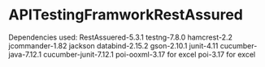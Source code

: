 # APITestingFramworkRestAssured
Dependencies used:
RestAssuered-5.3.1
testng-7.8.0
hamcrest-2.2
jcommander-1.82
jackson databind-2.15.2
gson-2.10.1
junit-4.11
cucumber-java-7.12.1
cucumber-junit-7.12.1
poi-ooxml-3.17 for excel
poi-3.17 for excel
